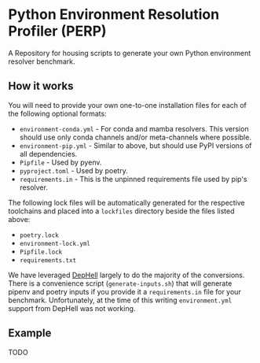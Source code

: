 # Python Environment Resolution Profiler (PERP)

A Repository for housing scripts to generate your own Python environment
resolver benchmark.

## How it works

You will need to provide your own one-to-one installation files for each of the
following optional formats:

- `environment-conda.yml` - For conda and mamba resolvers. This version should
  use only conda channels and/or meta-channels where possible.
- `environment-pip.yml` - Similar to above, but should use PyPI versions of all
  dependencies.  
- `Pipfile` - Used by pyenv.
- `pyproject.toml` - Used by poetry.
- `requirements.in` - This is the unpinned requirements file used by pip's
  resolver.
 
The following lock files will be automatically generated for the respective toolchains and placed into a `lockfiles` directory beside the files listed above:
 
- `poetry.lock`
- `environment-lock.yml`
- `Pipfile.lock`
- `requirements.txt`

We have leveraged [DepHell](https://github.com/dephell/dephell) largely to
do the majority of the conversions. There is a convenience script
(`generate-inputs.sh`) that will generate pipenv and poetry inputs if you
provide it a `requirements.in` file for your benchmark. Unfortunately, at the
time of this writing `environment.yml` support from DepHell was not working.

## Example

TODO
